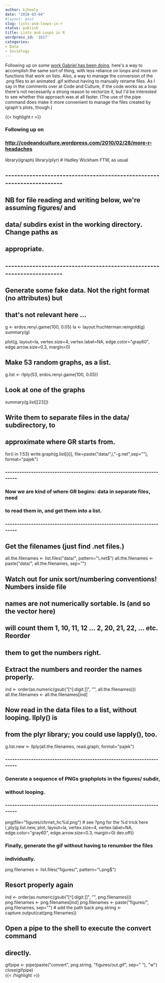 ```yaml
---
author: kjhealy
date: "2010-03-04"
#layout: post
slug: lists-and-loops-in-r
status: publish
title: Lists and Loops in R
wordpress_id: '1617'
categories:
- Data
- Sociology
---
```


Following up on some [work Gabriel has been doing](http://codeandculture.wordpress.com/2010/02/28/more-r-headaches/), here's a way to accomplish the same sort of thing, with less reliance on loops and more on functions that work on lists. Also, a way to manage the conversion of the .png files to an animated .gif without having to manually rename files. As I say in the comments over at Code and Culture, if the code works as a loop there's not necessarily a strong reason to vectorize it, but I'd be interested to see whether this approach was at all faster. (The use of the pipe command does make it more convenient to manage the files created by igraph's plots, though.)

{{< highlight r >}}
### Following up on
### http://codeandculture.wordpress.com/2010/02/28/more-r-headaches

library(igraph)
library(plyr) # Hadley Wickham FTW, as usual

## ----------------------------------------------------------------------
## NB for file reading and writing below, we're assuming figures/ and
## data/ subdirs exist in the working directory. Change paths as
## appropriate. 
## ----------------------------------------------------------------------

## Generate some fake data. Not the right format (no attributes) but
## that's not relevant here ...
g <- erdos.renyi.game(100, 0.05)
la <- layout.fruchterman.reingold(g)
summary(g)

plot(g, layout=la, vertex.size=4, vertex.label=NA,
     edge.color="gray60", edge.arrow.size=0.3, margin=0)

## Make 53 random graphs, as a list.
g.list <- rlply(53, erdos.renyi.game(100, 0.05))

## Look at one of the graphs
summary(g.list[[23]])

## Write them to separate files in the data/ subdirectory, to
## approximate where GR starts from.
for(i in 1:53) write.graph(g.list[[i]], file=paste("data/",i,"-g.net",sep=""), format="pajek")

### ----------------------------------------------------------------------
### Now we are kind of where GR begins: data in separate files, need
### to read them in, and get them into a list.
### ----------------------------------------------------------------------

## Get the filenames (just find .net files.)
all.the.filenames <- list.files("data/", pattern="\\.net$")
all.the.filenames <- paste("data/", all.the.filenames, sep="")

## Watch out for unix sort/numbering conventions! Numbers inside file
## names are not numerically sortable. ls (and so the vector here)
## will count them 1, 10, 11, 12 ... 2, 20, 21, 22, ... etc. Reorder
## them to get the numbers right. 

## Extract the numbers and reorder the names properly.
ind <- order(as.numeric(gsub("[^[:digit:]]", "", all.the.filenames)))
all.the.filenames <- all.the.filenames[ind]

## Now read in the data files to a list, without looping. llply() is
## from the plyr library; you could use lapply(), too.
g.list.new <- llply(all.the.filenames, read.graph, format="pajek")

### ----------------------------------------------------------------------
### Generate a sequence of PNGs graphplots in the figures/ subdir,
### without looping.
### ----------------------------------------------------------------------

png(file="figures/chrnet_hc%d.png") # see ?png for the %d trick here
l_ply(g.list.new, plot, layout=la, vertex.size=4, vertex.label=NA,
      edge.color="gray60", edge.arrow.size=0.3, margin=0)
dev.off()

### Finally, generate the gif without having to renumber the files
### individually.
png.filenames <- list.files("figures/", pattern="\\.png$")

## Resort properly again
ind <- order(as.numeric(gsub("[^[:digit:]]", "", png.filenames)))
png.filenames <- png.filenames[ind]
png.filenames <- paste("figures/", png.filenames, sep="") # add the path back
png.string <- capture.output(cat(png.filenames))

## Open a pipe to the shell to execute the convert command
## directly.
gifpipe <- pipe(paste("convert", png.string,
                 "figures/out.gif", sep=" "), "w")
close(gifpipe)    
{{< /highlight >}}
